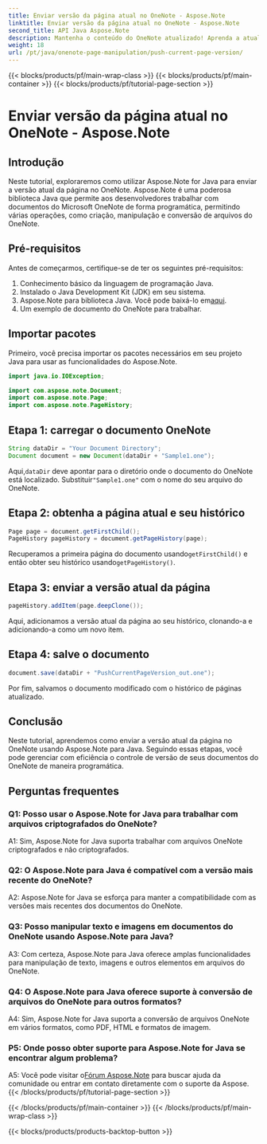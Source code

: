 ```yaml
---
title: Enviar versão da página atual no OneNote - Aspose.Note
linktitle: Enviar versão da página atual no OneNote - Aspose.Note
second_title: API Java Aspose.Note
description: Mantenha o conteúdo do OneNote atualizado! Aprenda a atualizar o histórico da página e gerenciar versões, guia passo a passo e código incluído. #OneNote #Java #Aspose
weight: 18
url: /pt/java/onenote-page-manipulation/push-current-page-version/
---
```


{{< blocks/products/pf/main-wrap-class >}}
{{< blocks/products/pf/main-container >}}
{{< blocks/products/pf/tutorial-page-section >}}

# Enviar versão da página atual no OneNote - Aspose.Note

## Introdução

Neste tutorial, exploraremos como utilizar Aspose.Note for Java para enviar a versão atual da página no OneNote. Aspose.Note é uma poderosa biblioteca Java que permite aos desenvolvedores trabalhar com documentos do Microsoft OneNote de forma programática, permitindo várias operações, como criação, manipulação e conversão de arquivos do OneNote.

## Pré-requisitos

Antes de começarmos, certifique-se de ter os seguintes pré-requisitos:
1. Conhecimento básico da linguagem de programação Java.
2. Instalado o Java Development Kit (JDK) em seu sistema.
3.  Aspose.Note para biblioteca Java. Você pode baixá-lo em[aqui](https://releases.aspose.com/note/java/).
4. Um exemplo de documento do OneNote para trabalhar.

## Importar pacotes

Primeiro, você precisa importar os pacotes necessários em seu projeto Java para usar as funcionalidades do Aspose.Note.

```java
import java.io.IOException;

import com.aspose.note.Document;
import com.aspose.note.Page;
import com.aspose.note.PageHistory;
```

## Etapa 1: carregar o documento OneNote

```java
String dataDir = "Your Document Directory";
Document document = new Document(dataDir + "Sample1.one");
```

 Aqui,`dataDir` deve apontar para o diretório onde o documento do OneNote está localizado. Substituir`"Sample1.one"` com o nome do seu arquivo do OneNote.

## Etapa 2: obtenha a página atual e seu histórico

```java
Page page = document.getFirstChild();
PageHistory pageHistory = document.getPageHistory(page);
```

 Recuperamos a primeira página do documento usando`getFirstChild()` e então obter seu histórico usando`getPageHistory()`.

## Etapa 3: enviar a versão atual da página

```java
pageHistory.addItem(page.deepClone());
```

Aqui, adicionamos a versão atual da página ao seu histórico, clonando-a e adicionando-a como um novo item.

## Etapa 4: salve o documento

```java
document.save(dataDir + "PushCurrentPageVersion_out.one");
```

Por fim, salvamos o documento modificado com o histórico de páginas atualizado.

## Conclusão

Neste tutorial, aprendemos como enviar a versão atual da página no OneNote usando Aspose.Note para Java. Seguindo essas etapas, você pode gerenciar com eficiência o controle de versão de seus documentos do OneNote de maneira programática.

## Perguntas frequentes

### Q1: Posso usar o Aspose.Note for Java para trabalhar com arquivos criptografados do OneNote?

A1: Sim, Aspose.Note for Java suporta trabalhar com arquivos OneNote criptografados e não criptografados.

### Q2: O Aspose.Note para Java é compatível com a versão mais recente do OneNote?

A2: Aspose.Note for Java se esforça para manter a compatibilidade com as versões mais recentes dos documentos do OneNote.

### Q3: Posso manipular texto e imagens em documentos do OneNote usando Aspose.Note para Java?

A3: Com certeza, Aspose.Note para Java oferece amplas funcionalidades para manipulação de texto, imagens e outros elementos em arquivos do OneNote.

### Q4: O Aspose.Note para Java oferece suporte à conversão de arquivos do OneNote para outros formatos?

A4: Sim, Aspose.Note for Java suporta a conversão de arquivos OneNote em vários formatos, como PDF, HTML e formatos de imagem.

### P5: Onde posso obter suporte para Aspose.Note for Java se encontrar algum problema?

 A5: Você pode visitar o[Fórum Aspose.Note](https://forum.aspose.com/c/note/28) para buscar ajuda da comunidade ou entrar em contato diretamente com o suporte da Aspose.
{{< /blocks/products/pf/tutorial-page-section >}}

{{< /blocks/products/pf/main-container >}}
{{< /blocks/products/pf/main-wrap-class >}}

{{< blocks/products/products-backtop-button >}}
